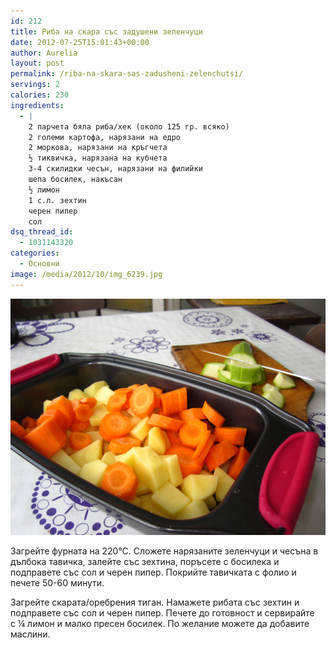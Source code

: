 ```yaml
---
id: 212
title: Риба на скара със задушени зеленчуци
date: 2012-07-25T15:01:43+00:00
author: Aurelia
layout: post
permalink: /riba-na-skara-sas-zadusheni-zelenchutsi/
servings: 2
calories: 230
ingredients:
  - |
    2 парчета бяла риба/хек (около 125 гр. всяко)
    2 големи картофа, нарязани на едро
    2 моркова, нарязани на кръгчета
    ½ тиквичка, нарязана на кубчета
    3-4 скилидки чесън, нарязани на филийки
    шепа босилек, накъсан
    ½ лимон
    1 с.л. зехтин
    черен пипер
    сол
dsq_thread_id:
  - 1031143320
categories:
  - Основни
image: /media/2012/10/img_6239.jpg
---
```

<img src="/media/2012/10/img_6225.jpg" class="alignright" />

Загрейте фурната на 220°С. Сложете нарязаните зеленчуци и чесъна в дълбока тавичка, залейте със зехтина, поръсете с босилека и подправете със сол и черен пипер. Покрийте тавичката с фолио и печете 50-60 минути.

Загрейте скарата/оребрения тиган. Намажете рибата със зехтин и подправете със сол и черен пипер. Печете до готовност и сервирайте с ¼ лимон и малко пресен босилек. По желание можете да добавите маслини.